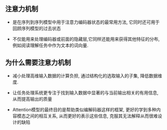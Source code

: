 ## 注意力机制

- 是在序列到序列模型中用于注意力编码器状态的最常用方法, 它同时还可用于回顾序列模型的过去状态

- 不仅能用来处理编码器或前面的隐藏层,它同样还能用来获得其他特征的分布, 例如阅读理解任务中作为文本的词向量.

## 为什么需要注意力机制

- 减小处理高维输入数据的计算负担, 通过结构化的选取输入的子集, 降低数据维度.
- 让任务处理系统更专注于找到输入数据中显著的与当前输出相关的有用信息, 从而提高输出的质量

- Attention模型的最终目的是帮助类似编解码器这样的框架, 更好的学到多种内容模态之间的相互关系, 从而更好的表示这些信息, 克服其无法解释从而很难设计的缺陷